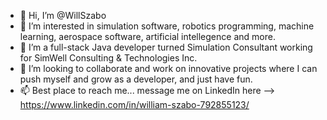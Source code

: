 - 👋 Hi, I’m @WillSzabo
- 👀 I’m interested in simulation software, robotics programming, machine learning, aerospace software, artificial intellegence and more.
- 🌱 I’m a full-stack Java developer turned Simulation Consultant working for SimWell Consulting & Technologies Inc.
- 💞️ I’m looking to collaborate and work on innovative projects where I can push myself and grow as a developer, and just have fun.
- 📫 Best place to reach me... message me on LinkedIn here --> https://www.linkedin.com/in/william-szabo-792855123/

<!---
WillSzabo/WillSzabo is a ✨ special ✨ repository because its `README.md` (this file) appears on your GitHub profile.
You can click the Preview link to take a look at your changes.
--->
